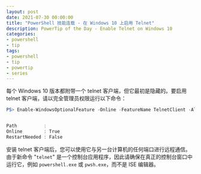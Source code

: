```yaml
---
layout: post
date: 2021-07-30 00:00:00
title: "PowerShell 技能连载 - 在 Windows 10 上启用 Telnet"
description: PowerTip of the Day - Enable Telnet on Windows 10
categories:
- powershell
- tip
tags:
- powershell
- tip
- powertip
- series
---
```

每个 Windows 10 版本都附带一个 telnet 客户端，但它最初是隐藏的。要启用 telnet 客户端，请以完全管理员权限运行以下命令：

```powershell
PS> Enable-WindowsOptionalFeature -Online -FeatureName TelnetClient -All


Path          :
Online        : True
RestartNeeded : False
```

安装 telnet 客户端后，您可以使用它与另一台计算机的任何端口进行远程通信。由于新命令 "`telnet`" 是一个控制台应用程序，因此请确保在真正的控制台窗口中运行它，例如 `powershell.exe` 或 `pwsh.exe`，而不是 ISE 编辑器。
<!--本文国际来源：[Enable Telnet on Windows 10](https://community.idera.com/database-tools/powershell/powertips/b/tips/posts/enable-telnet-on-windows-10)-->

